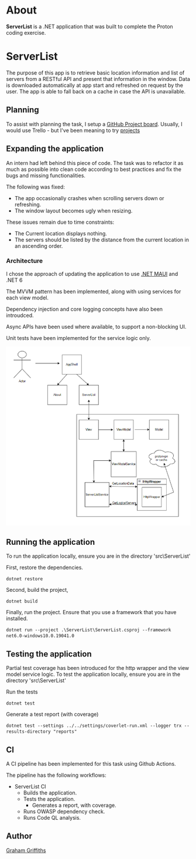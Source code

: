 # About
**ServerList** is a .NET application that was built to complete the Proton coding exercise.

# ServerList

The purpose of this app is to retrieve basic location information and list of servers
from a RESTful API and present that information in the window. Data is downloaded
automatically at app start and refreshed on request by the user. The app is able to
fall back on a cache in case the API is unavailable.

## Planning
To assist with planning the task, I setup a [GitHub Project board](https://github.com/users/grahamrgriffiths/projects/2). Usually, I would use Trello - but I've been meaning to try [projects](https://docs.github.com/en/issues/planning-and-tracking-with-projects/learning-about-projects/about-projects)

## Expanding the application
An intern had left behind this piece of code. The task was to refactor it as much as possible into clean 
code according to best practices and fix the bugs and missing functionalities.

The following was fixed:
- The app occasionally crashes when scrolling servers down or refreshing.
- The window layout becomes ugly when resizing.

These issues remain due to time constraints:
- The Current location displays nothing.
- The servers should be listed by the distance from the current location in an ascending 
order.

### Architecture
I chose the approach of updating the application to use [.NET MAUI](https://learn.microsoft.com/en-us/dotnet/maui/what-is-maui) and .NET 6

The MVVM pattern has been implemented, along with using services for each view model.

Dependency injection and core logging concepts have also been introudced.

Async APIs have been used where available, to support a non-blocking UI.

Unit tests have been implemented for the service logic only.

![Architecture Overview](Architecture.png "Architecture Overview")

## Running the application
To run the application locally, ensure you are in the directory 'src\ServerList'

First, restore the dependencies.
```
dotnet restore
```

Second, build the project,
```
dotnet build
```

Finally, run the project. Ensure that you use a framework that you have installed.
```
dotnet run --project .\ServerList\ServerList.csproj --framework net6.0-windows10.0.19041.0
```

## Testing the application
Partial test coverage has been introduced for the http wrapper and the view model service logic.
To test the application locally, ensure you are in the directory 'src\ServerList'

Run the tests
```
dotnet test
```

Generate a test report (with coverage)
```
dotnet test --settings ../../settings/coverlet-run.xml --logger trx --results-directory "reports"
```

## CI 
A CI pipeline has been implemented for this task using Github Actions.

The pipeline has the following workflows:
- ServerList CI
    - Builds the application.
    - Tests the application. 
        - Generates a report, with coverage.
    - Runs OWASP dependency check.
    - Runs Code QL analysis.


## Author
[Graham Griffiths](https://github.com/grahamrgriffiths)
